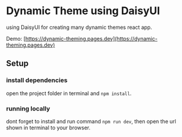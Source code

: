 # Dynamic Theme using DaisyUI

using DaisyUI for creating many dynamic themes react app.

Demo: [https://dynamic-theming.pages.dev](https://dynamic-theming.pages.dev)

## Setup

### install dependencies

open the project folder in terminal and
`npm install`.

### running locally

dont forget to install and run command `npm run dev`, then open the url shown in terminal to your browser.
